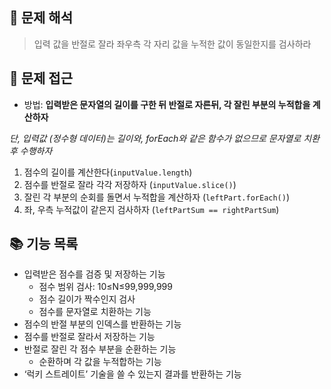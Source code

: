 ## 🧐 문제 해석

> 입력 값을 반절로 잘라 좌우측 각 자리 값을 누적한 값이 동일한지를 검사하라
> 

## 🤔 문제 접근

- 방법: **입력받은 문자열의 길이를 구한 뒤 반절로 자른뒤, 각 잘린 부분의 누적합을 계산하자**

*단, 입력값 (정수형 데이터)는 길이와, forEach와 같은 함수가 없으므로 문자열로 치환 후 수행하자*

1. 점수의 길이를 계산한다(`inputValue.length`)
2. 점수를 반절로 잘라 각각 저장하자 (`inputValue.slice()`)
3. 잘린 각 부분의 순회를 돌면서 누적합을 계산하자 (`leftPart.forEach()`)
4. 좌, 우측 누적값이 같은지 검사하자 (`leftPartSum == rightPartSum`)

## 📚 기능 목록

- 입력받은 점수를 검증 및 저장하는 기능
    - 점수 범위 검사: 10≤N≤99,999,999
    - 점수 길이가 짝수인지 검사
    - 점수를 문자열로 치환하는 기능
- 점수의 반절 부분의 인덱스를 반환하는 기능
- 점수를 반절로 잘라서 저장하는 기능
- 반절로 잘린 각 점수 부분을 순환하는 기능
    - 순환하며 각 값을 누적합하는 기능
- ‘럭키 스트레이트’ 기술을 쓸 수 있는지 결과를 반환하는 기능